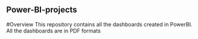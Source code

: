 ## Power-BI-projects

#Overview
This repository contains all the dashboards created in PowerBI.
All the dashboards are in PDF formats
